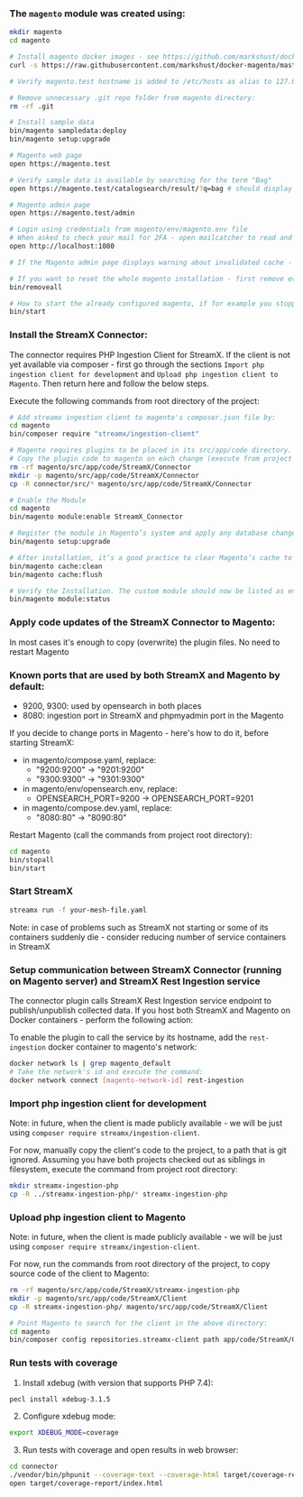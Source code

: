 ### The `magento` module was created using:

```bash
mkdir magento
cd magento

# Install magento docker images - see https://github.com/markshust/docker-magento
curl -s https://raw.githubusercontent.com/markshust/docker-magento/master/lib/onelinesetup | bash -s -- magento.test 2.4.7 community

# Verify magento.test hostname is added to /etc/hosts as alias to 127.0.0.1

# Remove unnecessary .git repo folder from magento directory:
rm -rf .git

# Install sample data
bin/magento sampledata:deploy
bin/magento setup:upgrade

# Magento web page
open https://magento.test

# Verify sample data is available by searching for the term "Bag"
open https://magento.test/catalogsearch/result/?q=bag # should display some items

# Magento admin page
open https://magento.test/admin

# Login using credentials from magento/env/magento.env file
# When asked to check your mail for 2FA - open mailcatcher to read and follow the instructions:
open http://localhost:1080

# If the Magento admin page displays warning about invalidated cache - perform the actions according to the displayed message

# If you want to reset the whole magento installation - first remove everything that was created by it, by executing:
bin/removeall

# How to start the already configured magento, if for example you stopped all its containers manually:
bin/start
```

### Install the StreamX Connector:
The connector requires PHP Ingestion Client for StreamX.
If the client is not yet available via composer - first go through the sections `Import php ingestion client for development`
and `Upload php ingestion client to Magento`. Then return here and follow the below steps.

Execute the following commands from root directory of the project:
```bash
# Add streamx ingestion client to magento's composer.json file by:
cd magento
bin/composer require "streamx/ingestion-client"

# Magento requires plugins to be placed in its src/app/code directory.
# Copy the plugin code to magento on each change (execute from project root directory):
rm -rf magento/src/app/code/StreamX/Connector
mkdir -p magento/src/app/code/StreamX/Connector
cp -R connector/src/* magento/src/app/code/StreamX/Connector

# Enable the Module
cd magento
bin/magento module:enable StreamX_Connector

# Register the module in Magento’s system and apply any database changes or setup scripts:
bin/magento setup:upgrade

# After installation, it’s a good practice to clear Magento’s cache to ensure the changes are reflected:
bin/magento cache:clean
bin/magento cache:flush

# Verify the Installation. The custom module should now be listed as enabled and ready to use in Magento:
bin/magento module:status
```

### Apply code updates of the StreamX Connector to Magento:
In most cases it's enough to copy (overwrite) the plugin files. No need to restart Magento

### Known ports that are used by both StreamX and Magento by default:
 - 9200, 9300: used by opensearch in both places
 - 8080: ingestion port in StreamX and phpmyadmin port in the Magento

If you decide to change ports in Magento - here's how to do it, before starting StreamX:
 - in magento/compose.yaml, replace:
   - "9200:9200" -> "9201:9200"
   - "9300:9300" -> "9301:9300"
 - in magento/env/opensearch.env, replace:
   - OPENSEARCH_PORT=9200 -> OPENSEARCH_PORT=9201
 - in magento/compose.dev.yaml, replace:
   - "8080:80" -> "8090:80"

Restart Magento (call the commands from project root directory):
```bash
cd magento
bin/stopall
bin/start
```

### Start StreamX
```bash
streamx run -f your-mesh-file.yaml
```

Note: in case of problems such as StreamX not starting or some of its containers suddenly die - consider reducing number of service containers in StreamX

### Setup communication between StreamX Connector (running on Magento server) and StreamX Rest Ingestion service
The connector plugin calls StreamX Rest Ingestion service endpoint to publish/unpublish collected data.
If you host both StreamX and Magento on Docker containers - perform the following action:

To enable the plugin to call the service by its hostname, add the `rest-ingestion` docker container to magento's network:
```bash
docker network ls | grep magento_default
# Take the network's id and execute the command:
docker network connect [magento-network-id] rest-ingestion
```

### Import php ingestion client for development
Note: in future, when the client is made publicly available - we will be just using `composer require streamx/ingestion-client`.

For now, manually copy the client's code to the project, to a path that is git ignored.
Assuming you have both projects checked out as siblings in filesystem, execute the command from project root directory:
```bash
mkdir streamx-ingestion-php
cp -R ../streamx-ingestion-php/* streamx-ingestion-php
```

### Upload php ingestion client to Magento
Note: in future, when the client is made publicly available - we will be just using `composer require streamx/ingestion-client`.

For now, run the commands from root directory of the project, to copy source code of the client to Magento:
```bash
rm -rf magento/src/app/code/StreamX/streamx-ingestion-php
mkdir -p magento/src/app/code/StreamX/Client
cp -R streamx-ingestion-php/ magento/src/app/code/StreamX/Client

# Point Magento to search for the client in the above directory:
cd magento
bin/composer config repositories.streamx-client path app/code/StreamX/Client
```

### Run tests with coverage
1. Install xdebug (with version that supports PHP 7.4):
```bash
pecl install xdebug-3.1.5
```

2. Configure xdebug mode:
```bash
export XDEBUG_MODE=coverage
```

3. Run tests with coverage and open results in web browser:
```bash
cd connector
./vendor/bin/phpunit --coverage-text --coverage-html target/coverage-report
open target/coverage-report/index.html
```